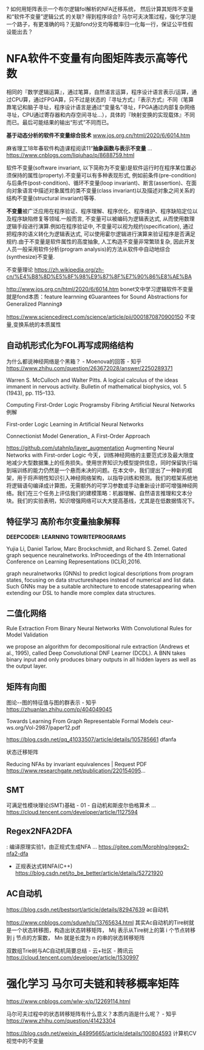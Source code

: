 
?
如何用矩阵表示一个布尔逻辑fol解析的NFA迁移系统，
然后计算其矩阵不变量和“软件不变量”逻辑公式
的关联?
得到程序综合?
马尔可夫决策过程，强化学习是一个路子，有更准确的吗？无脑fond分支均等概率归一化每一行，保证公平性假设能出去？


# NFA软件不变量有向图矩阵表示高等代数

相同的『数学逻辑运算』，通过笔算，自然语言运算，程序设计语言表示/运算，通过CPU算，通过FPGA算，只不过是状态的『寻址方式』『表示方式』不同（笔算靠笔记和脑子寻址，程序设计语言是通过“变量名”寻址，FPGA通过内部复杂网络寻址，CPU通过寄存器和内存空间寻址...），具体的『映射变换的实现载体』不同而已。最后可能结果的输出“形式”不同而已。

**基于动态分析的软件不变量综合技术**
www.jos.org.cn/html/2020/6/6014.htm


麻省理工18年春软件构造课程阅读11“**抽象函数与表示不变量** ...
https://www.cnblogs.com/liqiuhao/p/8688759.html



软件不变量(software invariant, 以下简称为不变量)是软件运行时在程序某位置必须保持的属性(property).不变量可以有多种表现形式, 例如前条件(pre-condition)与后条件(post-condition)、循环不变量(loop invariant)、断言(assertion)、在面向对象语言中描述对象属性的类不变量(class invariant)以及描述对象之间关系的结构不变量(structural invariant)等等.

**不变量**被广泛应用在程序验证、程序理解、程序优化、程序维护、程序缺陷定位以及程序缺陷修复等领域.一般而言, 不变量可以被编码为逻辑表达式, 从而使用数理逻辑手段进行演算.例如在程序验证中, 不变量可以视为规约(specification), 通过把程序的语义转化为逻辑表达式, 可以使用霍尔逻辑进行演算来验证程序是否满足规约.由于不变量是软件属性的高度抽象, 人工构造不变量非常繁琐复杂, 因此开发人员一般采用软件分析(program analysis)的方法从软件中自动地综合(synthesize)不变量.

不变量理论 https://zh.wikipedia.org/zh-cn/%E4%B8%8D%E5%8F%98%E9%87%8F%E7%90%86%E8%AE%BA


http://www.jos.org.cn/html/2020/6/6014.htm
bonet文中学习逻辑软件不变量就是fond本质：feature learnning
《Guarantees for Sound Abstractions for Generalized Planning》


https://www.sciencedirect.com/science/article/pii/0001870870900150
不变量,变换系统的本质属性


## 自动机形式化为FOL再写成网络结构

为什么都说神经网络是个黑箱？ - Moenova的回答 - 知乎
https://www.zhihu.com/question/263672028/answer/2250289371


Warren S. McCulloch and Walter Pitts. A logical calculus of the ideas immanent in nervous activity. Bulletin of mathematical biophysics, vol. 5 (1943), pp. 115–133.


Computing First-Order Logic Programsby Fibring Artificial Neural Networks 例解

First-order Logic Learning in Artificial Neural Networks

Connectionist Model Generation_ A First-Order Approach


https://github.com/utahnlp/layer_augmentation
Augmenting Neural Networks with First-order Logic
今天，训练神经网络的主要范式涉及最大限度地减少大型数据集上的任务损失。使用世界知识为模型提供信息，同时保留执行端到端训练的能力仍然是一个悬而未决的问题。在本文中，我们提出了一种新的框架，用于将声明性知识引入神经网络架构，以指导训练和预测。我们的框架系统地将逻辑语句编译成计算图，无需额外的可学习参数或手动重新设计即可增强神经网络。我们在三个任务上评估我们的建模策略：机器理解、自然语言推理和文本分块。我们的实验表明，知识增强网络可以大大提高基线，尤其是在低数据情况下。

## 特征学习 高阶布尔变量抽象解释


**DEEPCODER: LEARNING  TOWRITEPROGRAMS**


 Yujia Li, Daniel Tarlow, Marc Brockschmidt, and Richard S. Zemel.  Gated graph sequence neuralnetworks. InProceedings of the 4th International Conference on Learning Representations (ICLR),2016. 
 
graph neuralnetworks (GNNs) to predict logical descriptions from program states, focusing on data structureshapes instead of numerical and list data. Such GNNs may be a suitable architecture to encode statesappearing when extending our DSL to handle more complex data structures.












## 二值化网络
Rule Extraction From Binary Neural Networks With Convolutional Rules for Model Validation

 we propose an algorithm for decompositional rule extraction (Andrews et al., 1995), called Deep Convolutional DNF Learner (DCDL). A BNN takes binary input and only produces binary outputs in all hidden layers as well as the output layer. 











## 矩阵有向图
图论--图的特征值与图的群表示 - 知乎
https://zhuanlan.zhihu.com/p/404049045




Towards Learning From Graph Representable Formal Models
ceur-ws.org/Vol-2987/paper12.pdf

https://blog.csdn.net/qq_41033507/article/details/105785661
dfanfa

状态迁移矩阵

Reducing NFAs by invariant equivalences | Request PDF
https://www.researchgate.net/publication/220154095...

## SMT

可满足性模块理论(SMT)基础 - 01 - 自动机和斯皮尔伯格算术 ...
https://cloud.tencent.com/developer/article/1127594








## Regex2NFA2DFA
: 编译原理实验1，由正规式生成NFA ...
https://gitee.com/Morphlng/regex2-nfa2-dfa




- 正规表达式转NFA(C++)
https://blog.csdn.net/to_be_better/article/details/52721920



## AC自动机

https://blog.csdn.net/bestsort/article/details/82947639
ac自动机

https://www.cnblogs.com/sduwh/p/13765634.html
其实Ac自动机的Tire树就是一个状态转移图，构造出状态转移矩阵， Mij 表示从Tire树上的第 i 个节点转移到 j 节点的方案数， Mn 就是长度为 n 的串的状态转移矩阵



双数组Trie树与AC自动机简要总结 - 云+社区 - 腾讯云
https://cloud.tencent.com/developer/article/1530997















# 强化学习  马尔可夫链和转移概率矩阵
https://www.cnblogs.com/wlw-x/p/12269114.html


马尔可夫过程中的状态转移矩阵有什么意义？本质内涵是什么呢？ - 知乎
https://www.zhihu.com/question/41423304







https://blog.csdn.net/weixin_44995665/article/details/100804593 计算机CV视觉中的不变量

